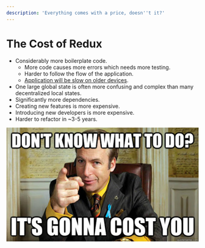 ```yaml
---
description: 'Everything comes with a price, doesn''t it?'
---
```


# The Cost of Redux

* Considerably more boilerplate code.
  * More code causes more errors which needs more testing.
  * Harder to follow the flow of the application.
  * [Application will be slow on older devices](https://www.youtube.com/watch?v=ff4fgQxPaO0).
* One large global state is often more confusing and complex than many decentralized local states.
* Significantly more dependencies.
* Creating new features is more expensive.
* Introducing new developers is more expensive.
* Harder to refactor in ~3-5 years.

![](.gitbook/assets/image.png)



